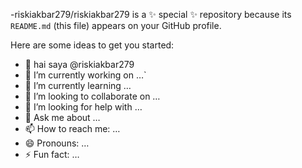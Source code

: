 -riskiakbar279/riskiakbar279 is a ✨ special ✨ repository because its `README.md` (this file) appears on your GitHub profile.

Here are some ideas to get you started:
- 👋 hai saya @riskiakbar279
- 🔭 I’m currently working on …`
- 🌱 I’m currently learning …
- 👯 I’m looking to collaborate on …
- 🤔 I’m looking for help with …
- 💬 Ask me about …
- 📫 How to reach me: …
- 😄 Pronouns: …
- ⚡ Fun fact: …
